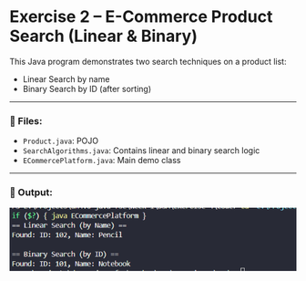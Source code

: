 # Exercise 2 – E-Commerce Product Search (Linear & Binary)

This Java program demonstrates two search techniques on a product list:
- Linear Search by name
- Binary Search by ID (after sorting)

---

### 🔹 Files:
- `Product.java`: POJO
- `SearchAlgorithms.java`: Contains linear and binary search logic
- `ECommercePlatform.java`: Main demo class

---

### 🔹 Output:
![output](/Week%201/DSA/Exercise-2/Output/output.png)